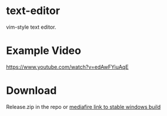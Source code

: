 # text-editor

vim-style text editor.

# Example Video
https://www.youtube.com/watch?v=edAwFYiuAqE

# Download
Release.zip in the repo or <a href="https://www.mediafire.com/file/vra0l55xvvcxmbw/Release.zip/file" target="_blank">mediafire link to stable  windows build</a>
